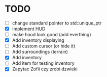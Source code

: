 # TODO
- [ ] change standard pointer to std::unique_ptr
- [x] implement HUD
- [ ] make hood look good (add everthing)
- [x] Add inventory displaying
- [ ] Add custom cursor (or hide it)
- [ ] Add surroundings (terrain)
- [x] Add inventory
- [ ] Add item for testing inventory
- [x] Zapytac Zofii czy zrobi dzwieki

